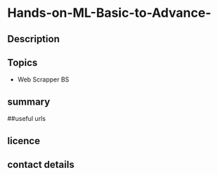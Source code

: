 # Hands-on-ML-Basic-to-Advance-

## Description
## Topics
 * Web Scrapper BS
## summary 
##useful urls
## licence
## contact details
